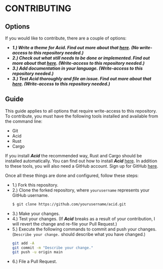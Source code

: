 # CONTRIBUTING

## Options

If you would like to contribute, there are a couple of options:

- ***1.) Write a theme for Acid. Find out more about that [here](https://github.com/iamtheblackunicorn/acid/blob/main/docs/THEMING.markdown). (No write-access to this repository needed.)***
- ***2.) Check out what still needs to be done or implemented. Find out more about that [here](https://github.com/iamtheblackunicorn/acid/blob/main/docs/TODO.markdown). (Write-access to this repository needed.)***
- ***3.) Add documentation in your language. (Write-access to this repository needed.)***
- ***3.) Test Acid thoroughly and file an issue. Find out more about that [here](https://github.com/iamtheblackunicorn/acid/blob/main/docs/TUTORIAL.markdown). (Write-access to this repository needed.)***

## Guide

This guide applies to all options that require write-access to this repository. To contribute, you must have the following tools installed and available from the command line:

- Git
- Acid
- Rust
- Cargo

If you install ***Acid*** the recommended way, Rust and Cargo should be installed automatically. You can find out how to install ***Acid*** [here](https://github.com/iamtheblackunicorn/acid/blob/main/docs/INSTALLATION.markdown). In addition to these tools, you will also need a GitHub account. Sign up for GitHub [here](https://github.com/signup?ref_cta=Sign+up&ref_loc=header+logged+out&ref_page=%2F&source=header-home).

Once all these things are done and configured, follow these steps:

- 1.) Fork this repository.
- 2.) Clone the forked repository, where `yourusername` represents your GitHub username.
  ```bash
  $ git clone https://github.com/yourusername/acid.git
  ```
- 3.) Make your changes.
- 4.) Test your changes. (If ***Acid*** breaks as a result of your contribution, I will revert the change and re-file your Pull Request.)
- 5.) Execute the following commands to commit and push your changes. (`Describe your change.` should describe what you have changed.)
  ```bash
  git add -A
  git commit -m "Describe your change."
  git push -u origin main
  ```
- 6.) File a Pull Request.
